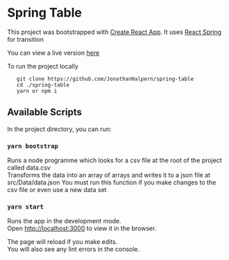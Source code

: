 # Spring Table

This project was bootstrapped with [Create React App](https://github.com/facebook/create-react-app).
It uses [React Spring](https://github.com/react-spring/react-spring) for transition

You can view a live version [here](https://spring-table.netlify.com/) 


To run the project locally

 ```
    git clone https://github.com/JonathanHalpern/spring-table
    cd ./spring-table
    yarn or npm i
 ```

## Available Scripts

In the project directory, you can run:

### `yarn bootstrap`

Runs a node programme which looks for a csv file at the root of the project called data.csv<br>
Transforms the data into an array of arrays and writes it to a json file at src/Data/data.json
You must run this function if you make changes to the csv file or even use a new data set

### `yarn start`

Runs the app in the development mode.<br>
Open [http://localhost:3000](http://localhost:3000) to view it in the browser.

The page will reload if you make edits.<br>
You will also see any lint errors in the console.
